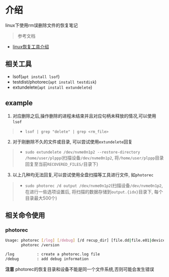 # 介绍

linux下使用rm误删除文件的恢复笔记

> 参考文档
- [linux恢复工具介绍](https://cn.linux-console.net/?p=5851)

## 相关工具

- lsof(`apt install lsof`)
- testdist/photorec(`apt install testdisk`)
- extundelete(`apt install extundelete`)

## example

1. 对应删除之后,操作删除的进程未结束并且对应句柄未释放的情况,可以使用`lsof`
> - `lsof | grep "delete" | grep <rm_file>`
2. 对于刚删除不久的文件或目录, 可以尝试使用`extundelete`回复
> - `sudo extundelete /dev/nvme0n1p2 --restore-directory /home/user/plppp`(扫描设备`/dev/nvme0n1p2`, 将`/home/user/plppp`目录回复至当前`RECOVERED_FILES/`目录下)
3. 以上几种均无法回复,可以尝试使用全盘扫描等工具进行文件, 如`photorec`
> - `sudo photorec /d output /dev/nvme0n1p2`(扫描设备`/dev/nvme0n1p2`, 在进行一些选项设置后, 将扫描的数据存储到`output.{idx}`目录下, 每个目录最大500个)

## 相关命令使用

### photorec

```sh
Usage: photorec [/log] [/debug] [/d recup_dir] [file.dd|file.e01|device]
       photorec /version

/log          : create a photorec.log file
/debug        : add debug information
```

**注意** photorec的恢复目录和设备不能是同一个文件系统,否则可能会发生错误
